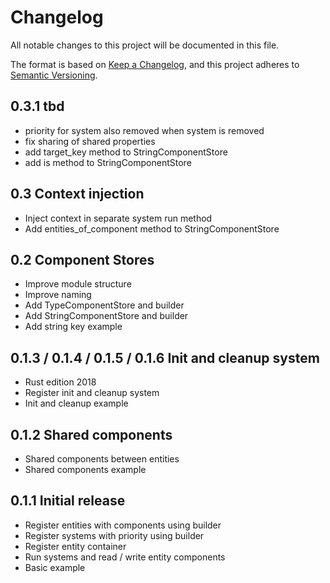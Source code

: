 # Changelog
All notable changes to this project will be documented in this file.

The format is based on [Keep a Changelog](https://keepachangelog.com/en/1.0.0/),
and this project adheres to [Semantic Versioning](https://semver.org/spec/v2.0.0.html).

## 0.3.1 tbd

* priority for system also removed when system is removed 
* fix sharing of shared properties
* add target_key method to StringComponentStore
* add is method to StringComponentStore

## 0.3 Context injection

* Inject context in separate system run method
* Add entities_of_component method to StringComponentStore

## 0.2 Component Stores

* Improve module structure
* Improve naming
* Add TypeComponentStore and builder
* Add StringComponentStore and builder
* Add string key example

## 0.1.3 / 0.1.4 / 0.1.5 / 0.1.6 Init and cleanup system

* Rust edition 2018
* Register init and cleanup system
* Init and cleanup example

## 0.1.2 Shared components

* Shared components between entities
* Shared components example

## 0.1.1 Initial release

* Register entities with components using builder
* Register systems with priority using builder
* Register entity container
* Run systems and read / write entity components
* Basic example